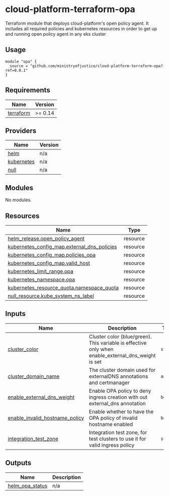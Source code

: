 # cloud-platform-terraform-opa

Terraform module that deploys cloud-platform's open policy agent. It includes all required policies and kubernetes resources in order to get up and running open policy agent in any eks cluster

## Usage

```hcl
module "opa" {
  source = "github.com/ministryofjustice/cloud-platform-terraform-opa?ref=0.0.1"
}
```

<!-- BEGIN_TF_DOCS -->
## Requirements

| Name | Version |
|------|---------|
| <a name="requirement_terraform"></a> [terraform](#requirement\_terraform) | >= 0.14 |

## Providers

| Name | Version |
|------|---------|
| <a name="provider_helm"></a> [helm](#provider\_helm) | n/a |
| <a name="provider_kubernetes"></a> [kubernetes](#provider\_kubernetes) | n/a |
| <a name="provider_null"></a> [null](#provider\_null) | n/a |

## Modules

No modules.

## Resources

| Name | Type |
|------|------|
| [helm_release.open_policy_agent](https://registry.terraform.io/providers/hashicorp/helm/latest/docs/resources/release) | resource |
| [kubernetes_config_map.external_dns_policies](https://registry.terraform.io/providers/hashicorp/kubernetes/latest/docs/resources/config_map) | resource |
| [kubernetes_config_map.policies_opa](https://registry.terraform.io/providers/hashicorp/kubernetes/latest/docs/resources/config_map) | resource |
| [kubernetes_config_map.valid_host](https://registry.terraform.io/providers/hashicorp/kubernetes/latest/docs/resources/config_map) | resource |
| [kubernetes_limit_range.opa](https://registry.terraform.io/providers/hashicorp/kubernetes/latest/docs/resources/limit_range) | resource |
| [kubernetes_namespace.opa](https://registry.terraform.io/providers/hashicorp/kubernetes/latest/docs/resources/namespace) | resource |
| [kubernetes_resource_quota.namespace_quota](https://registry.terraform.io/providers/hashicorp/kubernetes/latest/docs/resources/resource_quota) | resource |
| [null_resource.kube_system_ns_label](https://registry.terraform.io/providers/hashicorp/null/latest/docs/resources/resource) | resource |

## Inputs

| Name | Description | Type | Default | Required |
|------|-------------|------|---------|:--------:|
| <a name="input_cluster_color"></a> [cluster\_color](#input\_cluster\_color) | Cluster color (blue/green). This variable is effective only when enable\_external\_dns\_weight is set | `string` | `"blue"` | no |
| <a name="input_cluster_domain_name"></a> [cluster\_domain\_name](#input\_cluster\_domain\_name) | The cluster domain used for externalDNS annotations and certmanager | `any` | n/a | yes |
| <a name="input_enable_external_dns_weight"></a> [enable\_external\_dns\_weight](#input\_enable\_external\_dns\_weight) | Enable OPA policy to deny ingress creation with out external\_dns annotation | `bool` | `false` | no |
| <a name="input_enable_invalid_hostname_policy"></a> [enable\_invalid\_hostname\_policy](#input\_enable\_invalid\_hostname\_policy) | Enable whether to have the OPA policy of invalid hostname enabled | `bool` | `false` | no |
| <a name="input_integration_test_zone"></a> [integration\_test\_zone](#input\_integration\_test\_zone) | Integration test zone, for test clusters to use it for valid ingress policy | `string` | `""` | no |

## Outputs

| Name | Description |
|------|-------------|
| <a name="output_helm_opa_status"></a> [helm\_opa\_status](#output\_helm\_opa\_status) | n/a |
<!-- END_TF_DOCS -->
